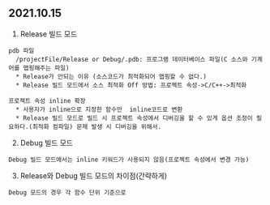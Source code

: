 ## 2021.10.15
  1. Release 빌드 모드

    pdb 파일
      /projectFile/Release or Debug/.pdb: 프로그램 데이터베이스 파일(C 소스와 기계어를 맵핑해주는 파일)
      * Release가 안되는 이유 (소스코드가 최적화되어 맵핑할 수 없다.)
      * Release 빌드 모드에서 소스 최적화 Off 방법: 프로젝트 속성->C/C++->최적화

    프로젝트 속성 inline 확장
      * 사용자가 inline으로 지정한 함수만  inline코드로 변환
      * Release 빌드 모드로 빌드 시 프로젝트 속성에서 디버깅을 할 수 있게 옵션 조정이 필요하다.(최적화 컴파일) 문제 발생 시 디버깅을 위해서.

  2. Debug 빌드 모드

    Debug 빌드 모드에서는 inline 키워드가 사용되지 않음(프로젝트 속성에서 변경 가능)

  3. Release와 Debug 빌드 모드의 차이점(간략하게)

    Debug 모드의 경우 각 함수 단위 기준으로
